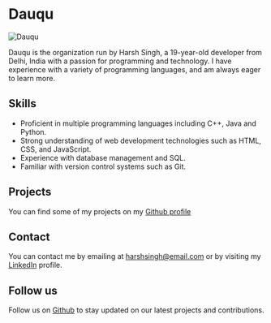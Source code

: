 # Dauqu

![Dauqu](https://img.shields.io/badge/Dauqu-blue)

Dauqu is the organization run by Harsh Singh, a 19-year-old developer from Delhi, India with a passion for programming and technology. I have experience with a variety of programming languages, and am always eager to learn more.

## Skills
- Proficient in multiple programming languages including C++, Java and Python.
- Strong understanding of web development technologies such as HTML, CSS, and JavaScript.
- Experience with database management and SQL.
- Familiar with version control systems such as Git.

## Projects
You can find some of my projects on my [Github profile](https://github.com/Dauqu) 

## Contact
You can contact me by emailing at [harshsingh@email.com](harshsingh@email.com) or by visiting my [LinkedIn](https://www.linkedin.com/in/harshsingh/) profile.

## Follow us
Follow us on [Github](https://github.com/Dauqu) to stay updated on our latest projects and contributions.
